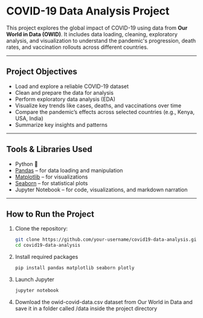 # COVID-19 Data Analysis Project

This project explores the global impact of COVID-19 using data from **Our World in Data (OWID)**. It includes data loading, cleaning, exploratory analysis, and visualization to understand the pandemic's progression, death rates, and vaccination rollouts across different countries.

---

## Project Objectives

- Load and explore a reliable COVID-19 dataset
- Clean and prepare the data for analysis
- Perform exploratory data analysis (EDA)
- Visualize key trends like cases, deaths, and vaccinations over time
- Compare the pandemic’s effects across selected countries (e.g., Kenya, USA, India)
- Summarize key insights and patterns

---

## Tools & Libraries Used

- Python 🐍
- [Pandas](https://pandas.pydata.org/) – for data loading and manipulation
- [Matplotlib](https://matplotlib.org/) – for visualizations
- [Seaborn](https://seaborn.pydata.org/) – for statistical plots
- Jupyter Notebook – for code, visualizations, and markdown narration

---

## How to Run the Project

1. Clone the repository:
   ```bash
   git clone https://github.com/your-username/covid19-data-analysis.git
   cd covid19-data-analysis

2. Install required packages
   ```bash
   pip install pandas matplotlib seaborn plotly

3. Launch Jupyter
   ```bash
   jupyter notebook
   
4. Download the owid-covid-data.csv dataset from Our World in Data and save it in a folder called /data inside the project directory

